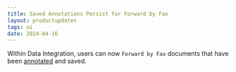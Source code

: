 ```yaml
---
title: Saved Annotations Persist for Forward by Fax
layout: productupdates
tags: ui
date: 2024-04-16
---
```

Within Data Integration, users can now `Forward by Fax` documents that have been [annotated](https://canvas-medical.help.usepylon.com/articles/2451966298-pdf-annotations-user-guide) and saved.
